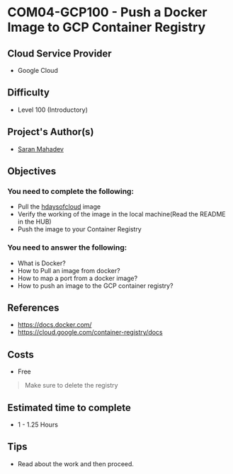 # COM04-GCP100 - Push a Docker Image to  GCP Container Registry


## Cloud Service Provider

- Google Cloud

## Difficulty

- Level 100 (Introductory)

## Project's Author(s)

- [Saran Mahadev](https://github.com/saranmahadev)

## Objectives

### You need to complete the following:

- Pull the [hdaysofcloud](https://hub.docker.com/r/saranmahadev/hdaysofcloud) image 
- Verify the working of the image in the local machine(Read the README in the HUB)
- Push the image to your Container Registry

### You need to answer the following:

- What is Docker?
- How to Pull an image from docker?
- How to map a port from a docker image?
- How to push an image to the GCP container registry?

## References

- https://docs.docker.com/
- https://cloud.google.com/container-registry/docs

## Costs

- Free

> Make sure to delete the registry 

## Estimated time to complete

- 1 - 1.25 Hours

## Tips

- Read about the work and then proceed.